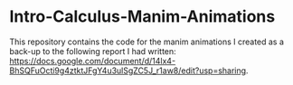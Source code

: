 # Intro-Calculus-Manim-Animations
This repository contains the code for the manim animations I created as a back-up to the following report I had written: https://docs.google.com/document/d/14lx4-BhSQFuOcti9g4ztktJFgY4u3ulSgZC5J_r1aw8/edit?usp=sharing.
